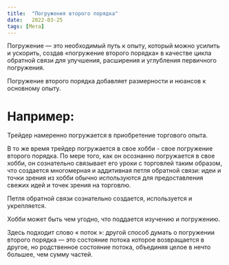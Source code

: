 ```yaml
---
title:  "Погружения второго порядка"
date:   2022-03-25
tags: [Мета]
---
```



Погружение — это необходимый путь к опыту, который можно усилить и ускорить, создав «погружение второго порядка» в качестве цикла обратной связи для улучшения, расширения и углубления первичного погружения.

Погружение второго порядка добавляет размерности и нюансов к основному опыту.

# Например:

Трейдер намеренно погружается в приобретение торгового опыта.

В то же время трейдер погружается в свое хобби - свое погружение второго порядка. По мере того, как он осознанно погружается в свое хобби, он сознательно связывает его уроки с торговлей таким образом, что создается многомерная и аддитивная петля обратной связи: идеи и точки зрения из хобби обычно используются для предоставления свежих идей и точек зрения на торговлю.


Петля обратной связи сознательно создается, используется и укрепляется.

Хобби может быть чем угодно, что поддается изучению и погружению.

Здесь подходит слово « поток »: другой способ думать о погружении второго порядка — это состояние потока
которое возвращается в другое, но родственное состояние потока, объединяя целое в нечто большее, чем сумму частей.
